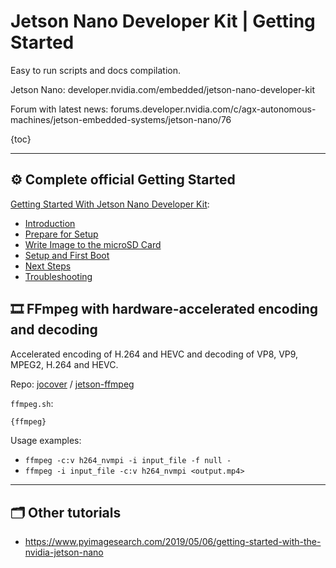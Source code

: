 # Jetson Nano Developer Kit | Getting Started

Easy to run scripts and docs compilation.

Jetson Nano: developer.nvidia.com/embedded/jetson-nano-developer-kit

Forum with latest news: forums.developer.nvidia.com/c/agx-autonomous-machines/jetson-embedded-systems/jetson-nano/76

{toc}

---

## ⚙️ Complete official Getting Started

[Getting Started With Jetson Nano Developer Kit](https://developer.nvidia.com/embedded/learn/get-started-jetson-nano-devkit):
- [Introduction](https://developer.nvidia.com/embedded/learn/get-started-jetson-nano-devkit)
- [Prepare for Setup](https://developer.nvidia.com/embedded/learn/get-started-jetson-nano-devkit#prepare)
- [Write Image to the microSD Card](https://developer.nvidia.com/embedded/learn/get-started-jetson-nano-devkit#write)
- [Setup and First Boot](https://developer.nvidia.com/embedded/learn/get-started-jetson-nano-devkit#setup)
- [Next Steps](https://developer.nvidia.com/embedded/learn/get-started-jetson-nano-devkit#next)
- [Troubleshooting](https://developer.nvidia.com/embedded/learn/get-started-jetson-nano-devkit#troubleshooting)

## 🎞 FFmpeg with hardware-accelerated encoding and decoding

Accelerated encoding of H.264 and HEVC and decoding of VP8, VP9, MPEG2, H.264 and HEVC.

Repo: [jocover](https://github.com/jocover) / [jetson-ffmpeg](https://github.com/jocover/jetson-ffmpeg)

`ffmpeg.sh`:
```bash
{ffmpeg}
```

Usage examples:
- `ffmpeg -c:v h264_nvmpi -i input_file -f null -`
- `ffmpeg -i input_file -c:v h264_nvmpi <output.mp4>`

---

## 🗂 Other tutorials

- https://www.pyimagesearch.com/2019/05/06/getting-started-with-the-nvidia-jetson-nano
